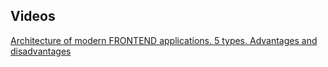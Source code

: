 ## Videos
[Architecture of modern FRONTEND applications. 5 types. Advantages and disadvantages](https://www.youtube.com/watch?v=c3JGBdxfYcU)